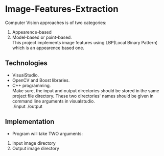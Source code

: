 # Image-Features-Extraction
Computer Vision approaches is of two categories:<br />
1. Appearence-based<br />
2. Model-based or point-based.<br />
This project implements image features using LBP(Local Binary Pattern) which is an appearence based one.
## Technologies
* VisualStudio.
* OpenCV and Boost libraries.
* C++ programming.<br />
Make sure, the input and output directories should be stored in the same project file directory. These two directories' names should be given in command line arguments in visualstudio. <br />
./input ./output
## Implementation
* Program will take TWO arguments:<br />
1. Input image directory <br />
2. Output image directory
